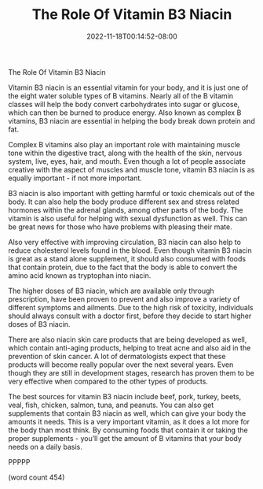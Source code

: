 ﻿---
title: "The Role Of Vitamin B3 Niacin"
date: 2022-11-18T00:14:52-08:00
description: "Vitamins and Supplements Tips for Web Success"
featured_image: "/images/Vitamins and Supplements.jpg"
tags: ["Vitamins and Supplements"]
---

The Role Of Vitamin B3 Niacin

Vitamin B3 niacin is an essential vitamin for your body, and it is just one of the eight water soluble types of B vitamins.  Nearly all of the B vitamin classes will help the body convert carbohydrates into sugar or glucose, which can then be burned to produce energy.  Also known as complex B vitamins, B3 niacin are essential in helping the body break down protein and fat.

Complex B vitamins also play an important role with maintaining muscle tone within the digestive tract, along with the health of the skin, nervous system, live, eyes, hair, and mouth.  Even though a lot of people associate creative with the aspect of muscles and muscle tone, vitamin B3 niacin is as equally important - if not more important.

B3 niacin is also important with getting harmful or toxic chemicals out of the body.  It can also help the body produce different sex and stress related hormones within the adrenal glands, among other parts of the body.  The vitamin is also useful for helping with sexual dysfunction as well.  This can be great news for those who have problems with pleasing their mate.

Also very effective with improving circulation, B3 niacin can also help to reduce cholesterol levels found in the blood.  Even though vitamin B3 niacin is great as a stand alone supplement, it should also consumed with foods that contain protein, due to the fact that the body is able to convert the amino acid known as tryptophan into niacin.

The higher doses of B3 niacin, which are available only through prescription, have been proven to prevent and also improve a variety of different symptoms and ailments.  Due to the high risk of toxicity, individuals should always consult with a doctor first, before they decide to start higher doses of B3 niacin.

There are also niacin skin care products that are being developed as well, which contain anti-aging products, helping to treat acne and also aid in the prevention of skin cancer.  A lot of dermatologists expect that these products will become really popular over the next several years.  Even though they are still in development stages, research has proven them to be very effective when compared to the other types of products.

The best sources for vitamin B3 niacin include beef, pork, turkey, beets, veal, fish, chicken, salmon, tuna, and peanuts.  You can also get supplements that contain B3 niacin as well, which can give your body the amounts it needs.  This is a very important vitamin, as it does a lot more for the body than most think.  By consuming foods that contain it or taking the proper supplements - you’ll get the amount of B vitamins that your body needs on a daily basis.

PPPPP

(word count 454)
